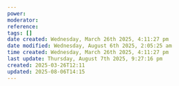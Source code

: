 ```yaml
---
power: 
moderator: 
reference: 
tags: []
date created: Wednesday, March 26th 2025, 4:11:27 pm
date modified: Wednesday, August 6th 2025, 2:05:25 am
time created: Wednesday, March 26th 2025, 4:11:27 pm
last update: Thursday, August 7th 2025, 9:27:16 pm
created: 2025-03-26T12:11
updated: 2025-08-06T14:15
---
```

